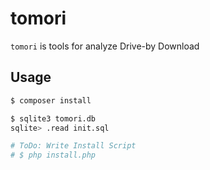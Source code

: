 # tomori
```tomori``` is tools for analyze Drive-by Download

## Usage
```sh
$ composer install

$ sqlite3 tomori.db
sqlite> .read init.sql

# ToDo: Write Install Script
# $ php install.php
```
